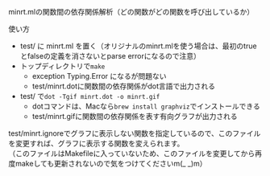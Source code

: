 minrt.mlの関数間の依存関係解析（どの関数がどの関数を呼び出しているか）

使い方

- test/ に minrt.ml を置く（オリジナルのminrt.mlを使う場合は、最初のtrueとfalseの定義を消さないとparse errorになるので注意）
- トップディレクトリで`make`
	- exception Typing.Error になるが問題ない
	- test/minrt.dotに関数間の依存関係がdot言語で出力される
- test/ で`dot -Tgif minrt.dot -o minrt.gif`
	- dotコマンドは、Macなら`brew install graphviz`でインストールできる
	- test/minrt.gifに関数間の依存関係を表す有向グラフが出力される

test/minrt.ignoreでグラフに表示しない関数を指定しているので、このファイルを変更すれば、グラフに表示する関数を変えられます。  
（このファイルはMakefileに入っていないため、このファイルを変更してから再度makeしても更新されないので気をつけてくださいm(\_ \_)m）
